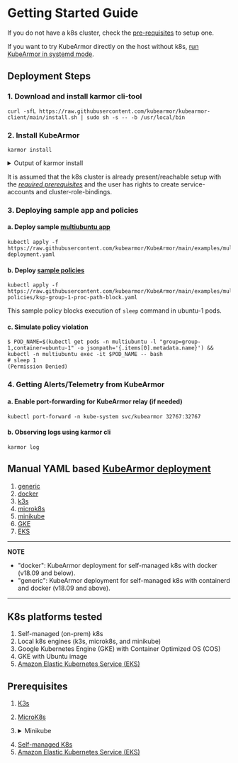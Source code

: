 # Getting Started Guide

If you do not have a k8s cluster, check the [pre-requisites](#prerequisites) to setup one.

If you want to try KubeArmor directly on the host without k8s, [run KubeArmor in systemd mode](kubearmor_vm.md).



## Deployment Steps

### 1. Download and install karmor cli-tool
```
curl -sfL https://raw.githubusercontent.com/kubearmor/kubearmor-client/main/install.sh | sudo sh -s -- -b /usr/local/bin
```

### 2. Install KubeArmor
```
karmor install
```

<details>
  <summary>Output of karmor install</summary>

```
aws@pandora:~$ karmor install
Auto Detected Environment : docker
CRD kubearmorpolicies.security.kubearmor.com ...
CRD kubearmorhostpolicies.security.kubearmor.com ...
Service Account ...
Cluster Role Bindings ...
KubeArmor Relay Service ...
KubeArmor Relay Deployment ...
KubeArmor DaemonSet ...
KubeArmor Policy Manager Service ...
KubeArmor Policy Manager Deployment ...
KubeArmor Host Policy Manager Service ...
KubeArmor Host Policy Manager Deployment ...
```
</details>

It is assumed that the k8s cluster is already present/reachable setup with the [*required prerequisites*](#Prerequisites) and the user has rights to create service-accounts and cluster-role-bindings.

### 3. Deploying sample app and policies
   
#### a. Deploy sample [multiubuntu app](../examples/multiubuntu.md)
```
kubectl apply -f https://raw.githubusercontent.com/kubearmor/KubeArmor/main/examples/multiubuntu/multiubuntu-deployment.yaml
```

#### b. Deploy [sample policies](security_policy_examples.md)
```
kubectl apply -f https://raw.githubusercontent.com/kubearmor/KubeArmor/main/examples/multiubuntu/security-policies/ksp-group-1-proc-path-block.yaml
```
This sample policy blocks execution of `sleep` command in ubuntu-1 pods.

#### c. Simulate policy violation
```
$ POD_NAME=$(kubectl get pods -n multiubuntu -l "group=group-1,container=ubuntu-1" -o jsonpath='{.items[0].metadata.name}') && kubectl -n multiubuntu exec -it $POD_NAME -- bash
# sleep 1
(Permission Denied)
```
### 4. Getting Alerts/Telemetry from KubeArmor

#### a. Enable port-forwarding for KubeArmor relay (if needed)
```
kubectl port-forward -n kube-system svc/kubearmor 32767:32767
```

#### b. Observing logs using karmor cli
```
karmor log
```

## Manual YAML based [KubeArmor deployment](https://github.com/kubearmor/KubeArmor/tree/main/deployments)
1. [generic](https://github.com/kubearmor/KubeArmor/tree/main/deployments/generic)
2. [docker](https://github.com/kubearmor/KubeArmor/tree/main/deployments/docker)
3. [k3s](https://github.com/kubearmor/KubeArmor/tree/main/deployments/k3s)
4. [microk8s](https://github.com/kubearmor/KubeArmor/tree/main/deployments/microk8s)
5. [minikube](https://github.com/kubearmor/KubeArmor/tree/main/deployments/minikube)
6. [GKE](https://github.com/kubearmor/KubeArmor/tree/main/deployments/GKE)
7. [EKS](https://github.com/kubearmor/KubeArmor/tree/main/deployments/EKS)

---
**NOTE**
* "docker": KubeArmor deployment for self-managed k8s with docker (v18.09 and below).
* "generic": KubeArmor deployment for self-managed k8s with containerd and docker (v18.09 and above).
---

## K8s platforms tested
1. Self-managed (on-prem) k8s
2. Local k8s engines (k3s, microk8s, and minikube)
3. Google Kubernetes Engine (GKE) with Container Optimized OS (COS)
4. GKE with Ubuntu image
5. [Amazon Elastic Kubernetes Service (EKS)](../deployments/EKS)

## Prerequisites
1. [K3s](../deployments/k3s)
2. [MicroK8s](../contribution/microk8s)

  
3. <details>
    <summary>Minikube</summary>
      If virtualbox and vagrant are not installed on your machine, please the following commands in advance.

      ```
      $ cd KubeArmor/contribution/minikube
      ~/KubeArmor/contribution/minikube$ ./install_virtualbox.sh
      ~/KubeArmor/contribution/minikube$ sudo reboot
      ```

      After rebooting the machine, please keep running the following commands.

      ```
      $ cd KubeArmor/contribution/minikube
      ~/KubeArmor/contribution/minikube$ ./install_minikube.sh
      ```

      Ensure to use virtualbox driver when running minikube. This step is necessary in order to mount roofs as read/write.

      ```
      $ minikube config set driver virtualbox
      ```

      In order to use KubeArmor, Minikube needs to support eBPF capabilities. Unfortunately, Minikube doesn't suport them by default. We have compiled Minikube's Kernel with eBPF capablities and AppArmor which is required to enforce security policies. Thus, please run the following command rather than simply running "minikube start".

      ```
      ~/KubeArmor/contribution/minikube$ ./start_minikube.sh
      ```

      It will use the minikube image with Linux kernel 5.4.40 with AppArmor service enabled by default.

      If you see no error, you're ready to test KubeArmor.
  </details>

4. [Self-managed K8s](../contribution/self-managed-k8s)
5. [Amazon Elastic Kubernetes Service (EKS)](../deployments/EKS#prerequisite-for-the-deployment)

